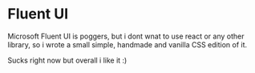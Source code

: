 # Fluent UI
Microsoft Fluent UI is poggers, but i dont wnat to use react or any other library, so i wrote a small simple, handmade and vanilla CSS edition of it.

Sucks right now but overall i like it :)
